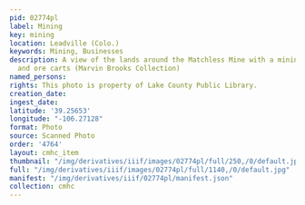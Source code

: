 ```yaml
---
pid: 02774pl
label: Mining
key: mining
location: Leadville (Colo.)
keywords: Mining, Businesses
description: A view of the lands around the Matchless Mine with a mining headframe
  and ore carts (Marvin Brooks Collection)
named_persons: 
rights: This photo is property of Lake County Public Library.
creation_date: 
ingest_date: 
latitude: '39.25653'
longitude: "-106.27128"
format: Photo
source: Scanned Photo
order: '4764'
layout: cmhc_item
thumbnail: "/img/derivatives/iiif/images/02774pl/full/250,/0/default.jpg"
full: "/img/derivatives/iiif/images/02774pl/full/1140,/0/default.jpg"
manifest: "/img/derivatives/iiif/02774pl/manifest.json"
collection: cmhc
---
```

